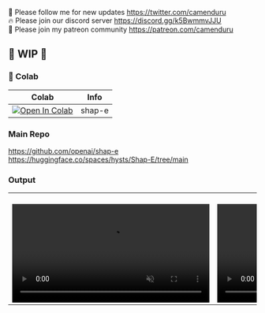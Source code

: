 🐣 Please follow me for new updates https://twitter.com/camenduru <br />
🔥 Please join our discord server https://discord.gg/k5BwmmvJJU <br />
🥳 Please join my patreon community https://patreon.com/camenduru <br />

## 🚦 WIP 🚦

### 🦒 Colab

| Colab | Info
| --- | --- |
[![Open In Colab](https://colab.research.google.com/assets/colab-badge.svg)](https://colab.research.google.com/github/camenduru/shap-e-colab/blob/main/shap-e.ipynb) | shap-e

### Main Repo
https://github.com/openai/shap-e <br />
https://huggingface.co/spaces/hysts/Shap-E/tree/main <br />

### Output
<table><tbody><tr><td><center>
<br>
<video src="https://user-images.githubusercontent.com/54370274/236591224-ca0fc076-71d8-4410-8a7c-a5b5729d1979.mp4" data-canonical-src="https://user-images.githubusercontent.com/54370274/236591224-ca0fc076-71d8-4410-8a7c-a5b5729d1979.mp4" controls="controls" muted="muted" class="d-block rounded-bottom-2 border-top width-fit" style="max-height:640px; min-height: 200px"></video>
</center></td><td><center>
<br>
<video src="https://user-images.githubusercontent.com/54370274/236591642-8a98e8eb-c68a-4d28-9d3a-0455ee2dee84.mp4" data-canonical-src="https://user-images.githubusercontent.com/54370274/236591642-8a98e8eb-c68a-4d28-9d3a-0455ee2dee84.mp4" controls="controls" muted="muted" class="d-block rounded-bottom-2 border-top width-fit" style="max-height:640px; min-height: 200px"></video>
</center></td><td><center>
<br>
<video src="https://user-images.githubusercontent.com/54370274/236591812-0c93e6a3-7072-4b72-831f-f6f137dfba5f.mp4" data-canonical-src="https://user-images.githubusercontent.com/54370274/236591812-0c93e6a3-7072-4b72-831f-f6f137dfba5f.mp4" controls="controls" muted="muted" class="d-block rounded-bottom-2 border-top width-fit" style="max-height:640px; min-height: 200px"></video>
</center></td><td><center>
<br>
<video src="https://user-images.githubusercontent.com/54370274/236591898-a0cfd20a-a0ec-4f5a-a926-62a67adede0f.mp4" data-canonical-src="https://user-images.githubusercontent.com/54370274/236591898-a0cfd20a-a0ec-4f5a-a926-62a67adede0f.mp4" controls="controls" muted="muted" class="d-block rounded-bottom-2 border-top width-fit" style="max-height:640px; min-height: 200px"></video>
</center></td><td><center>
</center></td></tr></tbody></table>
